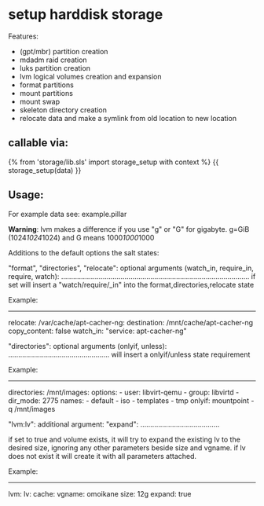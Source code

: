 setup harddisk storage
======================

Features:
 * (gpt/mbr) partition creation
 * mdadm raid creation
 * luks partition creation
 * lvm logical volumes creation and expansion
 * format partitions
 * mount partitions
 * mount swap
 * skeleton directory creation
 * relocate data and make a symlink from old location to new location


callable via:
--------------
{% from 'storage/lib.sls' import storage_setup with context %}
{{ storage_setup(data) }}

Usage:
------

For example data see: example.pillar

**Warning**: lvm makes a difference if you use "g" or "G" for gigabyte.
g=GiB (1024*1024*1024) and G means 1000*1000*1000

Additions to the default options the salt states:

"format", "directories", "relocate": optional arguments (watch_in, require_in, require, watch):
...............................................................................................
if set will insert a "watch/require/_in" into the format,directories,relocate state

Example:

---
  relocate:
    /var/cache/apt-cacher-ng:
      destination: /mnt/cache/apt-cacher-ng
      copy_content: false
      watch_in: "service: apt-cacher-ng"


"directories": optional arguments (onlyif, unless):
...................................................
will insert a onlyif/unless state requirement

Example:

---
  directories:
    /mnt/images:
      options:
        - user: libvirt-qemu
        - group: libvirtd
        - dir_mode: 2775
      names:
        - default
        - iso
        - templates
        - tmp
      onlyif: mountpoint -q /mnt/images


"lvm:lv": additional argument: "expand":
........................................

if set to true and volume exists, 
it will try to expand the existing lv to the desired size, 
ignoring any other parameters beside size and vgname.
if lv does not exist it will create it with all parameters attached.

Example:

---
  lvm:
    lv:
      cache:
        vgname: omoikane
        size: 12g
        expand: true

